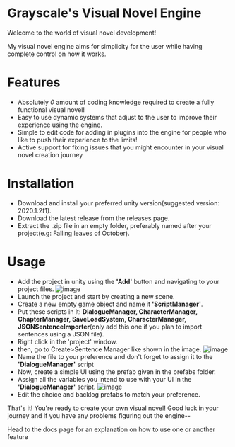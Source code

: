 # Grayscale's Visual Novel Engine
Welcome to the world of visual novel development!

My visual novel engine aims for simplicity for the user while having complete control on how it works.

# Features
- Absolutely *0* amount of coding knowledge required to create a fully functional visual novel!
- Easy to use dynamic systems that adjust to the user to improve their experience using the engine.
- Simple to edit code for adding in plugins into the engine for people who like to push their experience to the limits!
- Active support for fixing issues that you might encounter in your visual novel creation journey

# Installation
- Download and install your preferred unity version(suggested version: 2020.1.2f1).
- Download the latest release from the releases page.
- Extract the .zip file in an empty folder, preferably named after your project(e.g: Falling leaves of October).

# Usage
- Add the project in unity using the **'Add'** button and navigating to your project files.
![image](https://user-images.githubusercontent.com/45263750/132753210-2fcea2a1-433f-4dc8-9882-e6b74ed23fd2.png)
- Launch the project and start by creating a new scene.
- Create a new empty game object and name it **'ScriptManager'**.
- Put these scripts in it: **DialogueManager, CharacterManager, ChapterManager, SaveLoadSystem, CharacterManager, JSONSentenceImporter**(only add this one if you plan to import sentences using a JSON file).
- Right click in the 'project' window.
- then, go to Create>Sentence Manager like shown in the image.
![image](https://user-images.githubusercontent.com/45263750/132752576-bbe18e99-7a1c-4d61-b578-c1214cb63af8.png)
- Name the file to your preference and don't forget to assign it to the **'DialogueManager'** script
- Now, create a simple UI using the prefab given in the prefabs folder.
- Assign all the variables you intend to use with your UI in the **'DialogueManager'** script.
![image](https://user-images.githubusercontent.com/45263750/132753604-e4f976b2-580d-40b7-809e-ba1b92fa1a71.png)
- Edit the choice and backlog prefabs to match your preference.

That's it! You're ready to create your own visual novel! Good luck in your journey and if you have any problems figuring out the engine--

Head to the docs page for an explanation on how to use one or another feature
